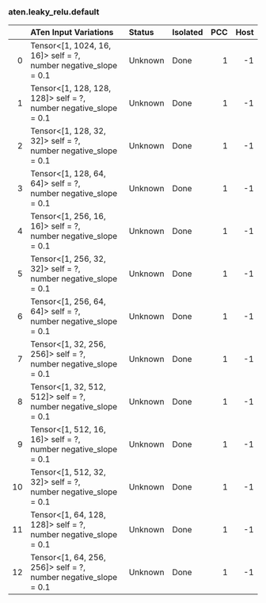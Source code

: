 ### aten.leaky_relu.default
|    | ATen Input Variations                                               | Status   | Isolated   |   PCC |   Host |
|---:|:--------------------------------------------------------------------|:---------|:-----------|------:|-------:|
|  0 | Tensor<[1, 1024, 16, 16]> self = ?,<br>number negative_slope = 0.1  | Unknown  | Done       |     1 |     -1 |
|  1 | Tensor<[1, 128, 128, 128]> self = ?,<br>number negative_slope = 0.1 | Unknown  | Done       |     1 |     -1 |
|  2 | Tensor<[1, 128, 32, 32]> self = ?,<br>number negative_slope = 0.1   | Unknown  | Done       |     1 |     -1 |
|  3 | Tensor<[1, 128, 64, 64]> self = ?,<br>number negative_slope = 0.1   | Unknown  | Done       |     1 |     -1 |
|  4 | Tensor<[1, 256, 16, 16]> self = ?,<br>number negative_slope = 0.1   | Unknown  | Done       |     1 |     -1 |
|  5 | Tensor<[1, 256, 32, 32]> self = ?,<br>number negative_slope = 0.1   | Unknown  | Done       |     1 |     -1 |
|  6 | Tensor<[1, 256, 64, 64]> self = ?,<br>number negative_slope = 0.1   | Unknown  | Done       |     1 |     -1 |
|  7 | Tensor<[1, 32, 256, 256]> self = ?,<br>number negative_slope = 0.1  | Unknown  | Done       |     1 |     -1 |
|  8 | Tensor<[1, 32, 512, 512]> self = ?,<br>number negative_slope = 0.1  | Unknown  | Done       |     1 |     -1 |
|  9 | Tensor<[1, 512, 16, 16]> self = ?,<br>number negative_slope = 0.1   | Unknown  | Done       |     1 |     -1 |
| 10 | Tensor<[1, 512, 32, 32]> self = ?,<br>number negative_slope = 0.1   | Unknown  | Done       |     1 |     -1 |
| 11 | Tensor<[1, 64, 128, 128]> self = ?,<br>number negative_slope = 0.1  | Unknown  | Done       |     1 |     -1 |
| 12 | Tensor<[1, 64, 256, 256]> self = ?,<br>number negative_slope = 0.1  | Unknown  | Done       |     1 |     -1 |

